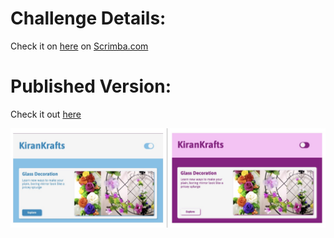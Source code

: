 # Challenge Details:
Check it on [here]() on [Scrimba.com](https://scrimba.com)

# Published Version: 
Check it out [here](https://thetechjournal.github.io/challenge-theme-switcher/)

![Design](./img/design.jpg)